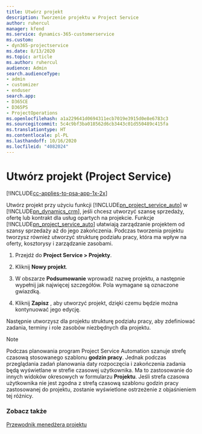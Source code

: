 ```yaml
---
title: Utwórz projekt
description: Tworzenie projektu w Project Service
author: ruhercul
manager: kfend
ms.service: dynamics-365-customerservice
ms.custom:
- dyn365-projectservice
ms.date: 8/13/2020
ms.topic: article
ms.author: ruhercul
audience: Admin
search.audienceType:
- admin
- customizer
- enduser
search.app:
- D365CE
- D365PS
- ProjectOperations
ms.openlocfilehash: a1a229641d0694311ecb7019e3915d0e8e6783c3
ms.sourcegitcommit: 5c4c9bf3ba018562d6cb3443c01d550489c415fa
ms.translationtype: HT
ms.contentlocale: pl-PL
ms.lasthandoff: 10/16/2020
ms.locfileid: "4082024"
---
```

# <a name="create-a-project-project-service"></a>Utwórz projekt (Project Service)

[!INCLUDE[cc-applies-to-psa-app-1x-2x](../includes/cc-applies-to-psa-app-1x-2x.md)]

Utwórz projekt przy użyciu funkcji [!INCLUDE[pn_project_service_auto](../includes/pn-project-service-auto.md)] w [!INCLUDE[pn_dynamics_crm](../includes/pn-dynamics-crm.md)], jeśli chcesz utworzyć szansę sprzedaży, ofertę lub kontrakt dla usług opartych na projekcie. Funkcje [!INCLUDE[pn_project_service_auto](../includes/pn-project-service-auto.md)] ułatwiają zarządzanie projektem od szansy sprzedaży aż do jego zakończenia. Podczas tworzenia projektu tworzysz również utworzyć strukturę podziału pracy, która ma wpływ na oferty, kosztorysy i zarządzanie zasobami.  
  
1.  Przejdź do **Project Service > Projekty**.  
  
2.  Kliknij **Nowy projekt**.  
  
3.  W obszarze **Podsumowanie** wprowadź nazwę projektu, a następnie wypełnij jak najwięcej szczegółów. Pola wymagane są oznaczone gwiazdką.  
  
4.  Kliknij **Zapisz** , aby utworzyć projekt, dzięki czemu będzie można kontynuować jego edycję.  
  
Następnie utworzysz dla projektu strukturę podziału pracy, aby zdefiniować zadania, terminy i role zasobów niezbędnych dla projektu.  

> [!NOTE]
> Podczas planowania program Project Service Automation szanuje strefę czasową stosowanego szablonu **godzin pracy**. Jednak podczas przeglądania zadań planowania daty rozpoczęcia i zakończenia zadania będą wyświetlane w strefie czasowej użytkownika. Ma to zastosowanie do innych widoków okresowych w formularzu **Projektu**. Jeśli strefa czasowa użytkownika nie jest zgodna z strefą czasową szablonu godzin pracy zastosowanej do projektu, zostanie wyświetlone ostrzeżenie z objaśnieniem tej różnicy. 
  
### <a name="see-also"></a>Zobacz także  
 [Przewodnik menedżera projektu](../psa/project-manager-guide.md)
